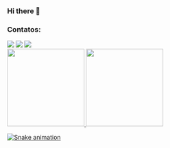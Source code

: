 ### Hi there 👋
### Contatos:

<div>
<a href="https://instagram.com/gxnzaga" target="_blank"><img src="https://img.shields.io/badge/-Instagram-%23E4405F?style=for-the-badge&logo=instagram&logoColor=white" target="_blank"></a>
<a href = "mailto:contato@aggandrade"><img src="https://img.shields.io/badge/Gmail-D14836?style=for-the-badge&logo=gmail&logoColor=white" target="_blank"></a>
<a href="https://www.linkedin.com/in/artur-gonzaga-174325209" target="_blank"><img src="https://img.shields.io/badge/-LinkedIn-%230077B5?style=for-the-badge&logo=linkedin&logoColor=white" target="_blank"></a>   
</div>

<div>
<a href="https://github.com/aggandrade">
<img height="180em" src="https://github-readme-stats.vercel.app/api/top-langs/?username=aggandrade&layout=compact&langs_count=7&theme=dracula"/>
<img height="180em" src="https://github-readme-stats.vercel.app/api?username=aggandrade&show_icons=true&theme=dracula&include_all_commits=true&count_private=true"/>
</div>

![Snake animation](https://github.com/aggandrade/aggandrade/blob/output/github-contribution-grid-snake.svg)
